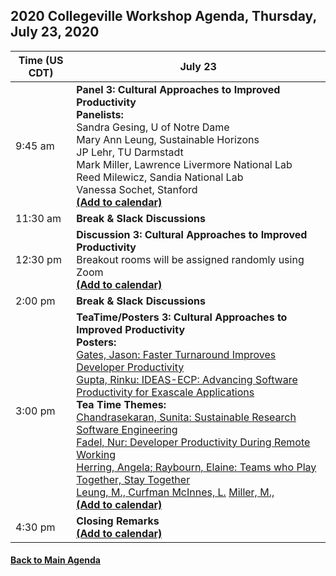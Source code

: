 
## 2020 Collegeville Workshop Agenda, Thursday, July 23, 2020

| **Time (US CDT)**| **July 23** |
|---|---|
| 9:45 am  | **Panel 3: Cultural Approaches to Improved Productivity** <br> **Panelists:** <br> Sandra Gesing, U of Notre Dame <br> Mary Ann Leung, Sustainable Horizons <br> JP Lehr, TU Darmstadt <br> Mark Miller, Lawrence Livermore National Lab <br> Reed Milewicz, Sandia National Lab <br> Vanessa Sochet, Stanford <br> [**(Add to calendar)**](CW20-Panel-3-Cultural-Approaches.ics) |
| 11:30 am | **Break & Slack Discussions** |
| 12:30 pm | **Discussion 3: Cultural Approaches to Improved Productivity** <br> Breakout rooms will be assigned randomly using Zoom <br> [**(Add to calendar)**](CW20-Discussion-3-Cultural-Approaches.ics) |
| 2:00 pm | **Break & Slack Discussions** |
| 3:00 pm | **TeaTime/Posters 3: Cultural Approaches to Improved Productivity** <br> **Posters:**  <br> [Gates, Jason: Faster Turnaround Improves Developer Productivity](gates-turnaround-improvements-poster.pdf)<br> [Gupta, Rinku: IDEAS-ECP: Advancing Software Productivity for Exascale Applications](IDEAS.OverviewPoster-For-CW20.pdf) <br> **Tea Time Themes:** <br> [Chandrasekaran, Sunita: Sustainable Research Software Engineering](chandrasekaran-rse.md) <br> [Fadel, Nur: Developer Productivity During Remote Working](fadel-remote-working.md) <br> [Herring, Angela; Raybourn, Elaine: Teams who Play Together, Stay Together](raybourn-teams-play.pdf) <br> [Leung, M., Curfman McInnes, L.](leung-diversity.md) [Miller, M., ](miller-diversity.md) <br> [**(Add to calendar)**](CW20-TeaTime-Posters-3.ics) |
| 4:30 pm | **Closing Remarks** <br> [**(Add to calendar)**](CW20-ClosingRemarks.ics) |



#### [Back to Main Agenda](Agenda.md)
